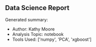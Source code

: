 ## Data Science Report

Generated summary:

- Author: Kathy Moore
- Analysis Topic: notebook
- Tools Used: ['numpy', 'PCA', 'xgboost']
